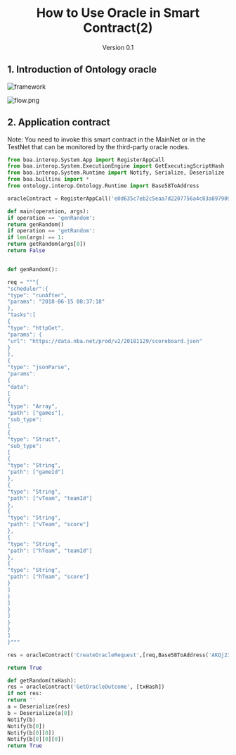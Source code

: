 <h1 align="center">How to Use Oracle in Smart Contract(2)</h1>
<p align="center" class="version">Version 0.1</p>

## 1. Introduction of Ontology oracle

![framework](https://upload-images.jianshu.io/upload_images/150344-fe85d3ebf8c4604b.png?imageMogr2/auto-orient/strip%7CimageView2/2/w/1240)

![flow.png](https://upload-images.jianshu.io/upload_images/150344-4712326e94c4da2c.png?imageMogr2/auto-orient/strip%7CimageView2/2/w/1240)

## 2. Application contract

Note: You need to invoke this smart contract in the MainNet or in the TestNet that can be monitored by the third-party oracle nodes.

```python
from boa.interop.System.App import RegisterAppCall
from boa.interop.System.ExecutionEngine import GetExecutingScriptHash
from boa.interop.System.Runtime import Notify, Serialize, Deserialize
from boa.builtins import *
from ontology.interop.Ontology.Runtime import Base58ToAddress

oracleContract = RegisterAppCall('e0d635c7eb2c5eaa7d2207756a4c03a89790934a', 'operation', 'args')

def main(operation, args):
if operation == 'genRandom':
return genRandom()
if operation == 'getRandom':
if len(args) == 1:
return getRandom(args[0])
return False


def genRandom():

req = """{
"scheduler":{
"type": "runAfter",
"params": "2018-06-15 08:37:18"
},
"tasks":[
{
"type": "httpGet",
"params": {
"url": "https://data.nba.net/prod/v2/20181129/scoreboard.json"
}
},
{
"type": "jsonParse",
"params":
{
"data":
[
{
"type": "Array",
"path": ["games"],
"sub_type":
[
{
"type": "Struct",
"sub_type":
[
{
"type": "String",
"path": ["gameId"]
},
{
"type": "String",
"path": ["vTeam", "teamId"]
},
{
"type": "String",
"path": ["vTeam", "score"]
},
{
"type": "String",
"path": ["hTeam", "teamId"]
},
{
"type": "String",
"path": ["hTeam", "score"]
}
]
}
]
}
]
}
}
]
}"""

res = oracleContract('CreateOracleRequest',[req,Base58ToAddress('AKQj23VWXpdRou1FCUX3g8XBcSxfBLiezp')])

return True

def getRandom(txHash):
res = oracleContract('GetOracleOutcome', [txHash])
if not res:
return ''
a = Deserialize(res)
b = Deserialize(a[0])
Notify(b)
Notify(b[0])
Notify(b[0][0])
Notify(b[0][0][0])
return True
```
